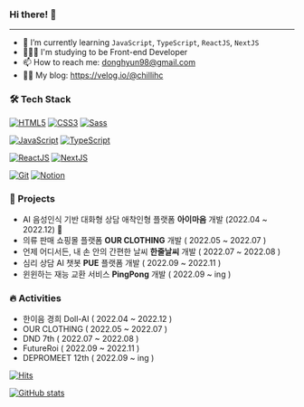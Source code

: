 
### Hi there! 👋 

***

- 🌱 I’m currently learning `JavaScript`, `TypeScript`, `ReactJS`, `NextJS`
- 🧑🏻‍💻 I'm studying to be Front-end Developer
- 📫 How to reach me: donghyun98@gmail.com
- ✍🏻 My blog: https://velog.io/@chillihc


### 🛠 Tech Stack

<!-- > **Language** -->

[![HTML5](https://img.shields.io/badge/HTML5-E34F26?style=flat-square&logo=HTML5&logoColor=white)]() [![CSS3](https://img.shields.io/badge/CSS3-1572B6?style=flat-square&logo=CSS3&logoColor=white)]() [![Sass](https://img.shields.io/badge/Sass-CC6699?style=flat-square&logo=Sass&logoColor=white)]() 


[![JavaScript](https://img.shields.io/badge/JavaScript-F7DF1E?style=flat-square&logo=JavaScript&logoColor=white)]() 
[![TypeScript](https://img.shields.io/badge/TypeScript-3178C6?style=flat-square&logo=TypeScript&logoColor=white)]() 


[![ReactJS](https://img.shields.io/badge/React.js-61DAFB?style=flat-square&logo=React&logoColor=white)]() [![NextJS](https://img.shields.io/badge/Next.js-000000?style=flat-square&logo=Next.js&logoColor=white)]()  

[![Git](https://img.shields.io/badge/Git-F05032?style=flat-square&logo=Git&logoColor=white)]() [![Notion](https://img.shields.io/badge/Notion-000000?style=flat-square&logo=Notion&logoColor=white)]()


<!-- > Franework -->

<!-- > Database -->

<!-- > Server  -->

<!-- > DevOps -->

<!-- > Co-Tools -->

### 🌟 Projects

- AI 음성인식 기반 대화형 상담 애착인형 플랫폼 **아이마음** 개발 (2022.04 ~ 2022.12) 🥉
- 의류 판매 쇼핑몰 플랫폼 **OUR CLOTHING** 개발 ( 2022.05 ~ 2022.07 ) 
- 언제 어디서든, 내 손 안의 간편한 날씨 **한줄날씨** 개발 ( 2022.07 ~ 2022.08 )
- 심리 상담 AI 챗봇 **PUE** 플랫폼 개발 ( 2022.09 ~ 2022.11 )
- 윈윈하는 재능 교환 서비스 **PingPong** 개발 ( 2022.09 ~ ing ) 


### 🔥 Activities
- 한이음 경희 Doll-AI ( 2022.04 ~ 2022.12 )
- OUR CLOTHING ( 2022.05 ~ 2022.07 ) 
- DND 7th ( 2022.07 ~ 2022.08 )
- FutureRoi ( 2022.09 ~ 2022.11 )
- DEPROMEET 12th ( 2022.09 ~ ing )


[![Hits](https://hits.seeyoufarm.com/api/count/incr/badge.svg?url=https%3A%2F%2Fgithub.com%2FL2HYUNN&count_bg=%237798DE&title_bg=%23757575&icon=&icon_color=%23E7E7E7&title=hits&edge_flat=false)](https://hits.seeyoufarm.com)

[![GitHub stats](https://github-readme-stats.vercel.app/api?username=L2HYUNN)](https://github.com/anuraghazra/github-readme-stats)



<!-- [![Solved.ac
프로필](http://mazassumnida.wtf/api/v2/generate_badge?boj=dhl9810)](https://solved.ac/dhl9810/) -->
